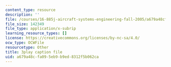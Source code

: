 ```yaml
---
content_type: resource
description: ''
file: /courses/16-885j-aircraft-systems-engineering-fall-2005/a679a48cfa095eb9b9ed8312f5b062ca_AwjT1gJSsco.vtt
file_size: 142349
file_type: application/x-subrip
learning_resource_types: []
license: https://creativecommons.org/licenses/by-nc-sa/4.0/
ocw_type: OCWFile
resourcetype: Other
title: 3play caption file
uid: a679a48c-fa09-5eb9-b9ed-8312f5b062ca
---
```

